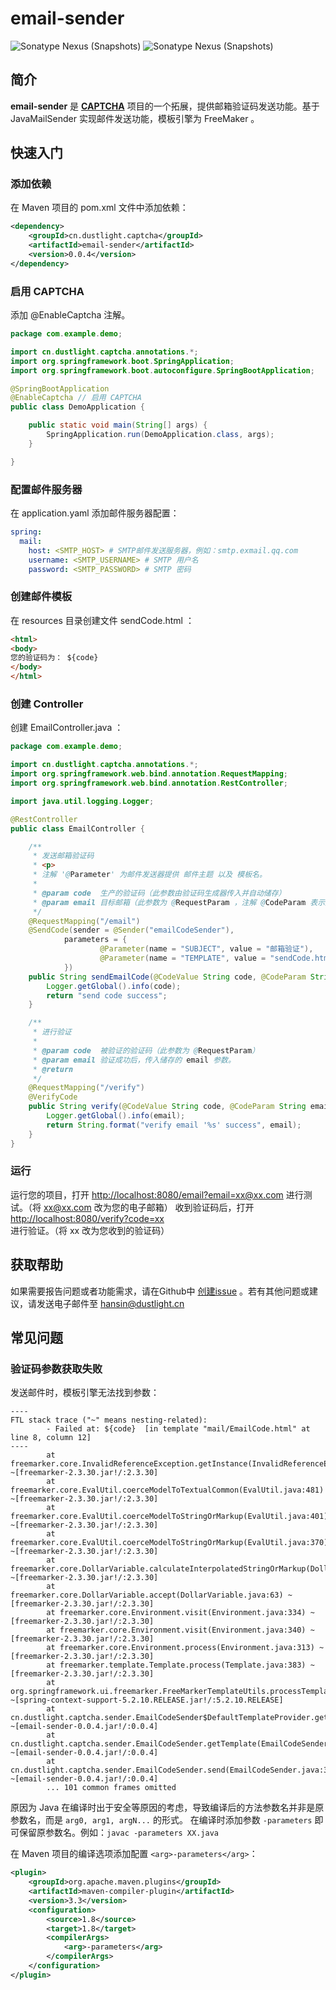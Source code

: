 # email-sender
![Sonatype Nexus (Snapshots)](https://img.shields.io/nexus/r/cn.dustlight.captcha/email-sender?server=https%3A%2F%2Foss.sonatype.org%2F)
![Sonatype Nexus (Snapshots)](https://img.shields.io/nexus/s/cn.dustlight.captcha/email-sender?server=https%3A%2F%2Foss.sonatype.org%2F)

## 简介
**email-sender** 是 **[CAPTCHA](../../)** 项目的一个拓展，提供邮箱验证码发送功能。基于 JavaMailSender 实现邮件发送功能，模板引擎为 FreeMaker 。

## 快速入门
### 添加依赖
在 Maven 项目的 pom.xml 文件中添加依赖：
```xml
<dependency>
    <groupId>cn.dustlight.captcha</groupId>
    <artifactId>email-sender</artifactId>
    <version>0.0.4</version>
</dependency>
```

### 启用 CAPTCHA
添加 @EnableCaptcha 注解。
```java
package com.example.demo;

import cn.dustlight.captcha.annotations.*;
import org.springframework.boot.SpringApplication;
import org.springframework.boot.autoconfigure.SpringBootApplication;

@SpringBootApplication
@EnableCaptcha // 启用 CAPTCHA
public class DemoApplication {

    public static void main(String[] args) {
        SpringApplication.run(DemoApplication.class, args);
    }

}
```

### 配置邮件服务器
在 application.yaml 添加邮件服务器配置：
```yaml
spring:
  mail:
    host: <SMTP_HOST> # SMTP邮件发送服务器，例如：smtp.exmail.qq.com
    username: <SMTP_USERNAME> # SMTP 用户名
    password: <SMTP_PASSWORD> # SMTP 密码
```

### 创建邮件模板
在 resources 目录创建文件 sendCode.html ：
```html
<html>
<body>
您的验证码为： ${code}
</body>
</html>
```

### 创建 Controller
创建 EmailController.java ：
```java
package com.example.demo;

import cn.dustlight.captcha.annotations.*;
import org.springframework.web.bind.annotation.RequestMapping;
import org.springframework.web.bind.annotation.RestController;

import java.util.logging.Logger;

@RestController
public class EmailController {

    /**
     * 发送邮箱验证码
     * <p>
     * 注解 '@Parameter' 为邮件发送器提供 邮件主题 以及 模板名。
     *
     * @param code  生产的验证码（此参数由验证码生成器传入并自动储存）
     * @param email 目标邮箱（此参数为 @RequestParam ，注解 @CodeParam 表示此参数将与验证码一起储存，以便验证成功后取出）
     */
    @RequestMapping("/email")
    @SendCode(sender = @Sender("emailCodeSender"),
            parameters = {
                    @Parameter(name = "SUBJECT", value = "邮箱验证"),
                    @Parameter(name = "TEMPLATE", value = "sendCode.html")
            })
    public String sendEmailCode(@CodeValue String code, @CodeParam String email) {
        Logger.getGlobal().info(code);
        return "send code success";
    }

    /**
     * 进行验证
     *
     * @param code  被验证的验证码（此参数为 @RequestParam）
     * @param email 验证成功后，传入储存的 email 参数。
     * @return
     */
    @RequestMapping("/verify")
    @VerifyCode
    public String verify(@CodeValue String code, @CodeParam String email) {
        Logger.getGlobal().info(email);
        return String.format("verify email '%s' success", email);
    }
}
```

### 运行
运行您的项目，打开 [http://localhost:8080/email?email=xx@xx.com](http://localhost:8080/email?email=xx@xx.com) 进行测试。（将 xx@xx.com 改为您的电子邮箱） 
收到验证码后，打开 [http://localhost:8080/verify?code=xx](http://localhost:8080/verify?code=xx) 进行验证。（将 xx 改为您收到的验证码）

## 获取帮助
如果需要报告问题或者功能需求，请在Github中 [创建issue](https://github.com/dustlight-cn/captcha/issues/new) 。若有其他问题或建议，请发送电子邮件至 [hansin@dustlight.cn](mailto:hansin@dustlight.cn)
## 常见问题
### 验证码参数获取失败
发送邮件时，模板引擎无法找到参数：
```
----
FTL stack trace ("~" means nesting-related):
        - Failed at: ${code}  [in template "mail/EmailCode.html" at line 8, column 12]
----
        at freemarker.core.InvalidReferenceException.getInstance(InvalidReferenceException.java:134) ~[freemarker-2.3.30.jar!/:2.3.30]
        at freemarker.core.EvalUtil.coerceModelToTextualCommon(EvalUtil.java:481) ~[freemarker-2.3.30.jar!/:2.3.30]
        at freemarker.core.EvalUtil.coerceModelToStringOrMarkup(EvalUtil.java:401) ~[freemarker-2.3.30.jar!/:2.3.30]
        at freemarker.core.EvalUtil.coerceModelToStringOrMarkup(EvalUtil.java:370) ~[freemarker-2.3.30.jar!/:2.3.30]
        at freemarker.core.DollarVariable.calculateInterpolatedStringOrMarkup(DollarVariable.java:100) ~[freemarker-2.3.30.jar!/:2.3.30]
        at freemarker.core.DollarVariable.accept(DollarVariable.java:63) ~[freemarker-2.3.30.jar!/:2.3.30]
        at freemarker.core.Environment.visit(Environment.java:334) ~[freemarker-2.3.30.jar!/:2.3.30]
        at freemarker.core.Environment.visit(Environment.java:340) ~[freemarker-2.3.30.jar!/:2.3.30]
        at freemarker.core.Environment.process(Environment.java:313) ~[freemarker-2.3.30.jar!/:2.3.30]
        at freemarker.template.Template.process(Template.java:383) ~[freemarker-2.3.30.jar!/:2.3.30]
        at org.springframework.ui.freemarker.FreeMarkerTemplateUtils.processTemplateIntoString(FreeMarkerTemplateUtils.java:50) ~[spring-context-support-5.2.10.RELEASE.jar!/:5.2.10.RELEASE]
        at cn.dustlight.captcha.sender.EmailCodeSender$DefaultTemplateProvider.getTemplateContent(EmailCodeSender.java:100) ~[email-sender-0.0.4.jar!/:0.0.4]
        at cn.dustlight.captcha.sender.EmailCodeSender.getTemplate(EmailCodeSender.java:76) ~[email-sender-0.0.4.jar!/:0.0.4]
        at cn.dustlight.captcha.sender.EmailCodeSender.send(EmailCodeSender.java:39) ~[email-sender-0.0.4.jar!/:0.0.4]
        ... 101 common frames omitted
```
原因为 Java 在编译时出于安全等原因的考虑，导致编译后的方法参数名并非是原参数名，而是 ```arg0, arg1, argN...``` 的形式。
在编译时添加参数 ```-parameters``` 即可保留原参数名。例如：```javac -parameters XX.java```

在 Maven 项目的编译选项添加配置 ```<arg>-parameters</arg>```：
```xml
<plugin>
    <groupId>org.apache.maven.plugins</groupId>
    <artifactId>maven-compiler-plugin</artifactId>
    <version>3.3</version>
    <configuration>
        <source>1.8</source>
        <target>1.8</target>
        <compilerArgs>
            <arg>-parameters</arg>
        </compilerArgs>
    </configuration>
</plugin>
```